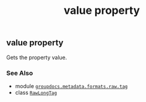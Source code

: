 ﻿---
title: value property
second_title: GroupDocs.Metadata for Python via .NET API References
description: 
type: docs
url: /python-net/groupdocs.metadata.formats.raw.tag/rawlongtag/value/
is_root: false
weight: 100
---

## value property


Gets the property value.

### See Also
* module [`groupdocs.metadata.formats.raw.tag`](../../)
* class [`RawLongTag`](/metadata/python-net/groupdocs.metadata.formats.raw.tag/rawlongtag)
